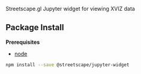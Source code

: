 Streetscape.gl Jupyter widget for viewing XVIZ data

Package Install
---------------

**Prerequisites**
- [node](http://nodejs.org/)

```bash
npm install --save @streetscape/jupyter-widget
```
